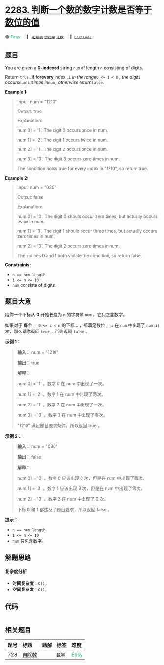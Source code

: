 # [2283. 判断一个数的数字计数是否等于数位的值](https://leetcode.com/problems/check-if-number-has-equal-digit-count-and-digit-value)

🟢 <font color=#15bd66>Easy</font>&emsp; 🔖&ensp; [`哈希表`](/tag/hash-table.md) [`字符串`](/tag/string.md) [`计数`](/tag/counting.md)&emsp; 🔗&ensp;[`LeetCode`](https://leetcode.com/problems/check-if-number-has-equal-digit-count-and-digit-value)

## 题目

You are given a **0-indexed** string `num` of length `n` consisting of digits.

Return `true` _if for**every** index _`i` _in the range_`0 <= i < n` _, the
digit_`i` _occurs_`num[i]`_times in_`num` _, otherwise return_`false`.



**Example 1:**

> Input: num = "1210"
> 
> Output: true
> 
> Explanation:
> 
> num[0] = '1'. The digit 0 occurs once in num.
> 
> num[1] = '2'. The digit 1 occurs twice in num.
> 
> num[2] = '1'. The digit 2 occurs once in num.
> 
> num[3] = '0'. The digit 3 occurs zero times in num.
> 
> The condition holds true for every index in "1210", so return true.

**Example 2:**

> Input: num = "030"
> 
> Output: false
> 
> Explanation:
> 
> num[0] = '0'. The digit 0 should occur zero times, but actually occurs twice in num.
> 
> num[1] = '3'. The digit 1 should occur three times, but actually occurs zero times in num.
> 
> num[2] = '0'. The digit 2 occurs zero times in num.
> 
> The indices 0 and 1 both violate the condition, so return false.

**Constraints:**

  * `n == num.length`
  * `1 <= n <= 10`
  * `num` consists of digits.


## 题目大意

给你一个下标从 **0**  开始长度为 `n` 的字符串 `num` ，它只包含数字。

如果对于 **每个** _ _`0 <= i < n` 的下标 `i` ，都满足数位 _ _`i` 在 `num` 中出现了
`num[i]`次，那么请你返回 `true` ，否则返回 `false` 。



**示例 1：**

> 
> 
> 
> 
> 
> **输入：** num = "1210"
> 
> **输出：** true
> 
> **解释：**
> 
> num[0] = '1' 。数字 0 在 num 中出现了一次。
> 
> num[1] = '2' 。数字 1 在 num 中出现了两次。
> 
> num[2] = '1' 。数字 2 在 num 中出现了一次。
> 
> num[3] = '0' 。数字 3 在 num 中出现了零次。
> 
> "1210" 满足题目要求条件，所以返回 true 。
> 
> 

**示例 2：**

> 
> 
> 
> 
> 
> **输入：** num = "030"
> 
> **输出：** false
> 
> **解释：**
> 
> num[0] = '0' 。数字 0 应该出现 0 次，但是在 num 中出现了两次。
> 
> num[1] = '3' 。数字 1 应该出现 3 次，但是在 num 中出现了零次。
> 
> num[2] = '0' 。数字 2 在 num 中出现了 0 次。
> 
> 下标 0 和 1 都违反了题目要求，所以返回 false 。
> 
> 



**提示：**

  * `n == num.length`
  * `1 <= n <= 10`
  * `num` 只包含数字。


## 解题思路

#### 复杂度分析

- **时间复杂度**：`O()`，
- **空间复杂度**：`O()`，

## 代码

```javascript

```

## 相关题目

<!-- prettier-ignore -->
| 题号 | 标题 | 题解 | 标签 | 难度 |
| :------: | :------ | :------: | :------ | :------ |
| 728 | [自除数](https://leetcode.com/problems/self-dividing-numbers) |  |  [`数学`](/tag/math.md) | <font color=#15bd66>Easy</font> |